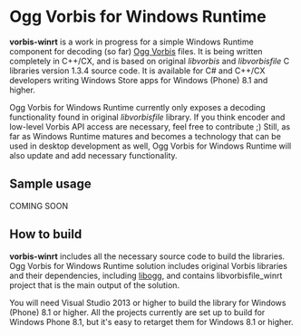 # Ogg Vorbis for Windows Runtime

**vorbis-winrt** is a work in progress for a simple Windows Runtime component for decoding (so far) [Ogg Vorbis](http://xiph.org/vorbis/) files. It is being written completely in C++/CX, and is based on original _libvorbis_ and _libvorbisfile_ C libraries version 1.3.4 source code. It is available for C# and C++/CX developers writing Windows Store apps for Windows (Phone) 8.1 and higher.

Ogg Vorbis for Windows Runtime currently only exposes a decoding functionality found in original _libvorbisfile_ library. If you think encoder and low-level Vorbis API access are necessary, feel free to contribute ;) Still, as far as Windows Runtime matures and becomes a technology that can be used in desktop development as well, Ogg Vorbis for Windows Runtime will also update and add necessary functionality.

## Sample usage

COMING SOON

## How to build

**vorbis-winrt** includes all the necessary source code to build the libraries. Ogg Vorbis for Windows Runtime solution includes original Vorbis libraries and their dependencies, including [libogg](http://downloads.xiph.org/releases/ogg/), and contains libvorbisfile_winrt project that is the main output of the solution.

You will need Visual Studio 2013 or higher to build the library for Windows (Phone) 8.1 or higher. All the projects currently are set up to build for Windows Phone 8.1, but it's easy to retarget them for Windows 8.1 or higher.
